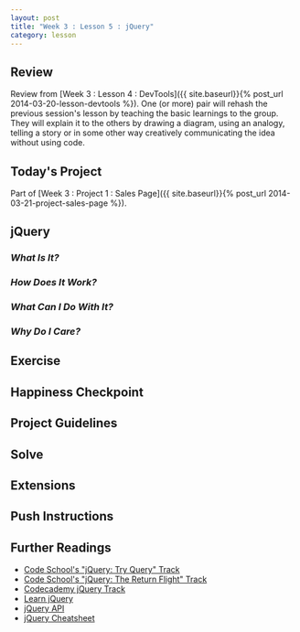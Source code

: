 ```yaml
---
layout: post
title: "Week 3 : Lesson 5 : jQuery"
category: lesson
---
```


## Review

Review from [Week 3 : Lesson 4 : DevTools]({{ site.baseurl}}{% post_url 2014-03-20-lesson-devtools %}).  One (or more) pair will rehash the previous session's lesson by teaching the basic learnings to the group.  They will explain it to the others by drawing a diagram, using an analogy, telling a story or in some other way creatively communicating the idea without using code.

## Today's Project<a name="todays-project"></a>

Part of [Week 3 : Project 1 : Sales Page]({{ site.baseurl}}{% post_url 2014-03-21-project-sales-page %}).

## jQuery

### _What Is It?_

### _How Does It Work?_

### _What Can I Do With It?_

### _Why Do I Care?_

## Exercise

## Happiness Checkpoint

## Project Guidelines

## Solve

## Extensions

## Push Instructions

## Further Readings

* [Code School's "jQuery: Try Query" Track](https://www.codeschool.com/courses/try-jquery)
* [Code School's "jQuery: The Return Flight" Track](https://www.codeschool.com/courses/jquery-the-return-flight)
* [Codecademy jQuery Track](http://www.codecademy.com/tracks/jquery)
* [Learn jQuery](http://learn.jquery.com/)
* [jQuery API](http://api.jquery.com/)
* [jQuery Cheatsheet](http://oscarotero.com/jquery/)
